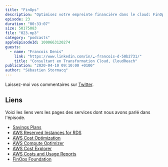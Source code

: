 ```yaml
---
title: "FinOps"
description: "Optimisez votre empreinte financière dans le cloud: FinOps est l'art et la pratique d'optimiser le coût d'une infrastructure cloud, sans ralentir l'innovation ou mettre des barrières aux développeurs.  Découvrez ce nouveau métier de l'informatique fait de technologie, d'ingénierie financière, et de connaissance du (des) métier(s)"
episode: 23
duration: "00:33:07"
size: 50175083
file: "023.mp3"
category: "podcasts"
appleEpisodeId: 1000663120274
guests:
  - name: "Francois Denis"
    link: "https://www.linkedin.com/in/☁-francois-d-50b2731/"
    title: "Consultant en Transformation Cloud, CloudReach"
publication: "2020-04-10 09:10:00 +0100"
author: "Sébastien Stormacq"
---
```


Laissez-moi vos commentaires sur [Twitter](https://twitter.com/sebsto).

## Liens

Voici les liens vers les pages des services dont nous avons parlé dans l'épisode.

- [Savings Plans](https://aws.amazon.com/savingsplans/)
- [AWS Reserved Instances for RDS](https://aws.amazon.com/rds/reserved-instances/)
- [AWS Cost Optimization](https://aws.amazon.com/pricing/cost-optimization/)
- [AWS Compute Optimizer](https://aws.amazon.com/compute-optimizer/)
- [AWS Cost Explorer](https://aws.amazon.com/aws-cost-management/aws-cost-explorer/)
- [AWS Costs and Usage Reports](https://docs.aws.amazon.com/cur/latest/userguide/what-is-cur.html)
- [FinOps Foundation](https://www.finops.org/)
